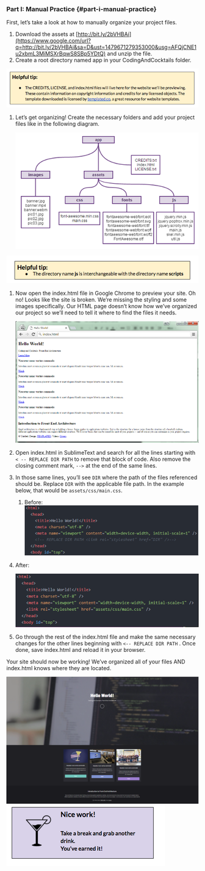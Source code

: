 ### Part I: Manual Practice {#part-i-manual-practice}

First, let’s take a look at how to manually organize your project files.

1.  Download the assets at [http://bit.ly/2bVHBAi](https://www.google.com/url?q=http://bit.ly/2bVHBAi&sa=D&ust=1479671279353000&usg=AFQjCNE1u2xbmL3MiMSXrBqwS8SBp5YDtQ) and unzip the file. 
2.  Create a root directory named app in your CodingAndCocktails folder.

  [![](../images/5.png)](http://templated.co)

1.  Let’s get organizing! Create the necessary folders and add your project files like in the following diagram.

       ![](/images/image06.png)

  ![](../images/6.png)

1.  Now open the index.html file in Google Chrome to preview your site. Oh no! Looks like the site is broken. We’re missing the styling and some images specifically. Our HTML page doesn’t know how we’ve organized our project so we’ll need to tell it where to find the files it needs.

       ![](/images/image14.png)

1.  Open index.html in SublimeText and search for all the lines starting with ``< -- REPLACE DIR PATH``  to remove that block of code. Also remove the closing comment mark, ``-->`` at the end of the same lines.
2.  In those same lines, you’ll see  ``DIR`` where the path of the files referenced should be. Replace ``DIR`` with the applicable file path. In the example below, that would be ``assets/css/main.css``.

    1. Before:<br>
  ![](/images/image02.png)
  2.  After:<br>

      ![](/images/image01.png)

1.  Go through the rest of the index.html file and make the same necessary changes for the other lines beginning with  ``<-- REPLACE DIR PATH`` . Once done, save index.html and reload it in your browser.

Your site should now be working! We’ve organized all of your files AND index.html knows where they are located.

![](/images/image10.png)
![](../images/7.png)
